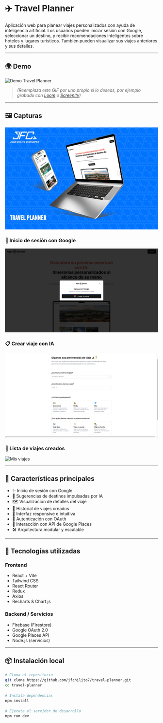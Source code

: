 # ✈️ Travel Planner

Aplicación web para planear viajes personalizados con ayuda de inteligencia artificial. Los usuarios pueden iniciar sesión con Google, seleccionar un destino, y recibir recomendaciones inteligentes sobre hoteles y lugares turísticos. También pueden visualizar sus viajes anteriores y sus detalles.

---

## 🌍 Demo

![Demo Travel Planner](https://github.com/jfchilito7/travel-planner/assets/your-user-id/demo.gif)

> *(Reemplaza este GIF por uno propio si lo deseas, por ejemplo grabado con [Loom](https://www.loom.com/) o [Screenity](https://chrome.google.com/webstore/detail/screenity-screen-recorder/mpmmeebebbapcgllgkibmohdlaponhfkh))*

---

## 🖼️ Capturas

![mockup](/public/MOCKUP2.jpeg)

### 🔐 Inicio de sesión con Google

![Login](/public/iniciosesion.png)

### 📋 Crear viaje con IA

![Crear Viaje](/public/crearviaje.png)

### 📂 Lista de viajes creados

![Mis viajes](/public/misviajes.png)

---

## 🚀 Características principales

- ✨ Inicio de sesión con Google
- 📍 Sugerencias de destinos impulsadas por IA
- 🗺️ Visualización de detalles del viaje
- 📄 Historial de viajes creados
- 🎨 Interfaz responsive e intuitiva
- 🔐 Autenticación con OAuth
- 💬 Interacción con API de Google Places
- 🛠️ Arquitectura modular y escalable

---

## 🧪 Tecnologías utilizadas

### Frontend
- React + Vite
- Tailwind CSS
- React Router
- Redux
- Axios
- Recharts & Chart.js

### Backend / Servicios
- Firebase (Firestore)
- Google OAuth 2.0
- Google Places API
- Node.js (servicios)

---

## 📦 Instalación local

```bash
# Clona el repositorio
git clone https://github.com/jfchilito7/travel-planner.git
cd travel-planner

# Instala dependencias
npm install

# Ejecuta el servidor de desarrollo
npm run dev
